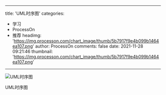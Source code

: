 
---
title: 'UML时序图'
categories: 
 - 学习
 - ProcessOn
 - 推荐
headimg: 'https://img.processon.com/chart_image/thumb/5b7917f9e4b099b1464ea107.png'
author: ProcessOn
comments: false
date: 2021-11-28 09:21:46
thumbnail: 'https://img.processon.com/chart_image/thumb/5b7917f9e4b099b1464ea107.png'
---

<div>   
<img class="thumb" alt="UML时序图" src="https://img.processon.com/chart_image/thumb/5b7917f9e4b099b1464ea107.png" referrerpolicy="no-referrer">
<p>UML时序图</p>  
</div>
            